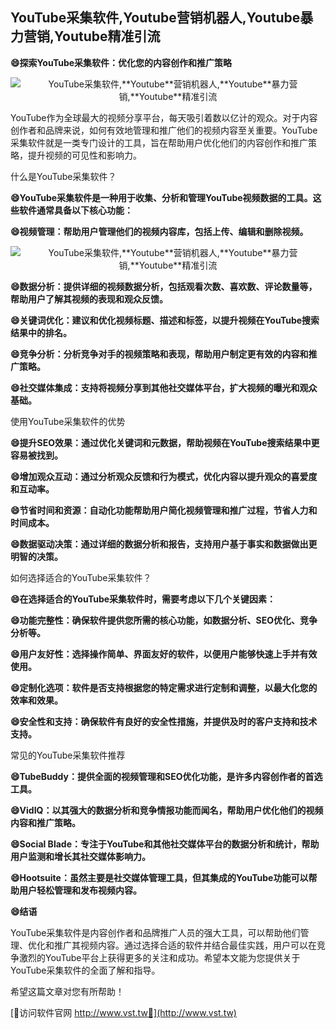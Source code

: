## **YouTube采集软件,**Youtube**营销机器人,**Youtube**暴力营销,**Youtube**精准引流**

**😄探索YouTube采集软件：优化您的内容创作和推广策略**

 <center><img src="https://vst.tw/MP4/tuiguang/png/4.png" alt="YouTube采集软件,**Youtube**营销机器人,**Youtube**暴力营销,**Youtube**精准引流"></center>

YouTube作为全球最大的视频分享平台，每天吸引着数以亿计的观众。对于内容创作者和品牌来说，如何有效地管理和推广他们的视频内容至关重要。YouTube采集软件就是一类专门设计的工具，旨在帮助用户优化他们的内容创作和推广策略，提升视频的可见性和影响力。

什么是YouTube采集软件？

**😄YouTube采集软件是一种用于收集、分析和管理YouTube视频数据的工具。这些软件通常具备以下核心功能：**

**😄视频管理：帮助用户管理他们的视频内容库，包括上传、编辑和删除视频。**

 <center><img src="https://vst.tw/MP4/tuiguang/png/5.png" alt="YouTube采集软件,**Youtube**营销机器人,**Youtube**暴力营销,**Youtube**精准引流"></center>

**😄数据分析：提供详细的视频数据分析，包括观看次数、喜欢数、评论数量等，帮助用户了解其视频的表现和观众反馈。**

**😄关键词优化：建议和优化视频标题、描述和标签，以提升视频在YouTube搜索结果中的排名。**

**😄竞争分析：分析竞争对手的视频策略和表现，帮助用户制定更有效的内容和推广策略。**

**😄社交媒体集成：支持将视频分享到其他社交媒体平台，扩大视频的曝光和观众基础。**

使用YouTube采集软件的优势

**😄提升SEO效果：通过优化关键词和元数据，帮助视频在YouTube搜索结果中更容易被找到。**

**😄增加观众互动：通过分析观众反馈和行为模式，优化内容以提升观众的喜爱度和互动率。**

**😄节省时间和资源：自动化功能帮助用户简化视频管理和推广过程，节省人力和时间成本。**

**😄数据驱动决策：通过详细的数据分析和报告，支持用户基于事实和数据做出更明智的决策。**

如何选择适合的YouTube采集软件？

**😄在选择适合的YouTube采集软件时，需要考虑以下几个关键因素：**

**😄功能完整性：确保软件提供您所需的核心功能，如数据分析、SEO优化、竞争分析等。**

**😄用户友好性：选择操作简单、界面友好的软件，以便用户能够快速上手并有效使用。**

**😄定制化选项：软件是否支持根据您的特定需求进行定制和调整，以最大化您的效率和效果。**

**😄安全性和支持：确保软件有良好的安全性措施，并提供及时的客户支持和技术支持。**

常见的YouTube采集软件推荐

**😄TubeBuddy：提供全面的视频管理和SEO优化功能，是许多内容创作者的首选工具。**

**😄VidIQ：以其强大的数据分析和竞争情报功能而闻名，帮助用户优化他们的视频内容和推广策略。**

**😄Social Blade：专注于YouTube和其他社交媒体平台的数据分析和统计，帮助用户监测和增长其社交媒体影响力。**

**😄Hootsuite：虽然主要是社交媒体管理工具，但其集成的YouTube功能可以帮助用户轻松管理和发布视频内容。**

**😄结语**

YouTube采集软件是内容创作者和品牌推广人员的强大工具，可以帮助他们管理、优化和推广其视频内容。通过选择合适的软件并结合最佳实践，用户可以在竞争激烈的YouTube平台上获得更多的关注和成功。希望本文能为您提供关于YouTube采集软件的全面了解和指导。

希望这篇文章对您有所帮助！


[👻访问软件官网 http://www.vst.tw👻](http://www.vst.tw)
